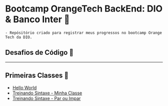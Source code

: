 # Bootcamp OrangeTech BackEnd: DIO & Banco Inter :orange_heart:

    - Repósitório criado para registrar meus progressos no bootcamp Orange Tech da DIO. 
    
## Desafios de Código :running:

***
## Primeiras Classes :space_invader:

- [Hello World](https://github.com/Nicolesilvaa/Bootcamp.OrangeTech.BackEnd/blob/main/hello-world/src/HelloWorld.java)
- [Treinando Sintaxe - Minha Classe](https://github.com/Nicolesilvaa/Bootcamp.OrangeTech.BackEnd/blob/main/java-anatomia-classes/src/edu/nicole/sintaxe/MinhaClasse.java)
- [Treinando Sintaxe - Par ou Impar](https://github.com/Nicolesilvaa/Bootcamp.OrangeTech.BackEnd/blob/main/java-anatomia-classes/src/edu/nicole/sintaxe/parImpar.java)


